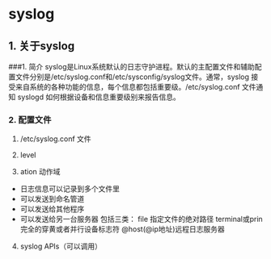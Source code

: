 # syslog


## 1. 关于syslog
###1. 简介
syslog是Linux系统默认的日志守护进程。默认的主配置文件和辅助配置文件分别是/etc/syslog.conf和/etc/sysconfig/syslog文件。通常，syslog 接受来自系统的各种功能的信息，每个信息都包括重要级。/etc/syslog.conf 文件通知 syslogd 如何根据设备和信息重要级别来报告信息。

### 2. 配置文件
1. /etc/syslog.conf 文件

2. level

3. ation 动作域
- 日志信息可以记录到多个文件里
- 可以发送到命名管道
- 可以发送给其他程序
- 可以发送给另一台服务器
包括三类：
file   指定文件的绝对路径
terminal或prin 完全的穿黄或者并行设备标志符
@host(@ip地址)远程日志服务器


4. syslog APIs（可以调用）